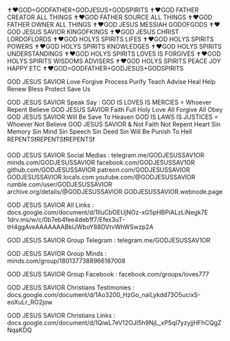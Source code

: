 ✝️❤️GOD=GODFATHER+GODJESUS+GODSPIRITS
✝️❤️GOD FATHER CREATOR ALL THINGS
✝️❤️GOD FATHER SOURCE ALL THINGS
✝️❤️GOD FATHER OWNER ALL THINGS
✝️❤️GOD JESUS MESSIAH GODOFGODS
✝️❤️GOD JESUS SAVIOR KINGOFKINGS
✝️❤️GOD JESUS CHRIST LORDOFLORDS
✝️❤️GOD HOLYS SPIRITS LIFES
✝️❤️GOD HOLYS SPIRITS POWERS
✝️❤️GOD HOLYS SPIRITS KNOWLEDGES
✝️❤️GOD HOLYS SPIRITS UNDERSTANDINGS
✝️❤️GOD HOLYS SPIRITS LOVES IS FORGIVES
✝️❤️GOD HOLYS SPIRITS WISDOMS ADVISERS
✝️❤️GOD HOLYS SPIRITS PEACE JOY HAPPY ETC
✝️❤️GOD=GODFATHER+GODJESUS+GODSPIRITS

GOD JESUS SAVIOR Love Forgive Process Purify Teach Advise Heal Help Renew Bless Protect Save Us

GOD JESUS SAVIOR Speak Say :
GOD IS LOVES IS MERCIES = Whoever Repent Believe GOD JESUS SAVIOR Faith Full Holy Love All Forgive All Obey GOD JESUS SAVIOR Will Be Save To Heaven
GOD IS LAWS IS JUSTICES = Whoever Not Believe GOD JESUS SAVIOR & Not Faith Not Repent Heart Sin Memory Sin Mind Sin Speech Sin Deed Sin Will Be Punish To Hell
REPENTS❗REPENTS❗REPENTS❗

GOD JESUS SAVIOR Social Medias :
telegram.me/GODJESUSSAV1OR
minds.com/GODJESUSSAVIOR
facebook.com/GODJESUSSAV1OR
github.com/GODJESUSSAVIOR
patreon.com/GODJESUSSAVIOR
GODJESUSSAVIOR.locals.com
youtube.com/@GODJESUSSAVIOR
rumble.com/user/GODJESUSSAVIOR
archive.org/details/@GODJESUSSAVIOR
GODJESUSSAVIOR.webnode.page

GOD JESUS SAVIOR All Links :
docs.google.com/document/d/1IIuCbOEUjNOz-xG5pHBPiALzLiNegk7E
1drv.ms/w/c/0b7eb4fee4deb1f7/Efex3uT-tH4ggAveAAAAAAABklJWboY88DVtvWhWSwzp2A

GOD JESUS SAVIOR Group Telegram :
telegram.me/GODJESUSSAV1OR

GOD JESUS SAVIOR Group Minds :
minds.com/group/1801377388966187008

GOD JESUS SAVIOR Group Facebook :
facebook.com/groups/loves777

GOD JESUS SAVIOR Christians Testimonies :
docs.google.com/document/d/1Ao3200_HzGo_naiLykdd73O5ucixS-eoXuLr_RO2jow

GOD JESUS SAVIOR Christians Links :
docs.google.com/document/d/1QiwL7eV12OJI5h9NjL_xP5qI7yzyjjHFhCQgZNqaKDQ

